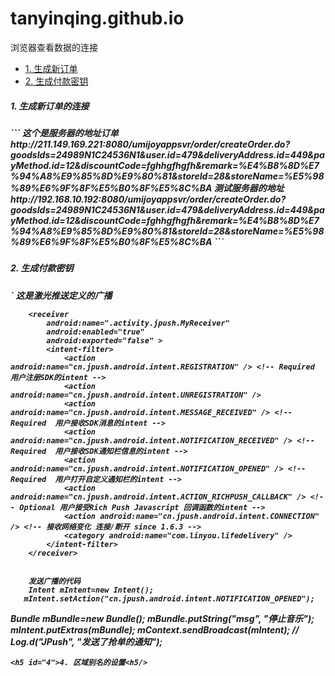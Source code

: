 # tanyinqing.github.io

浏览器查看数据的连接
* [1. 生成新订单](#1)
* [2. 生成付款密钥](#2)


<h5 id="1">1. 生成新订单的连接<h5>
```
这个是服务器的地址订单
http://211.149.169.221:8080/umijoyappsvr/order/createOrder.do?goodsIds=24989N1C24536N1&user.id=479&deliveryAddress.id=449&payMethod.id=12&discountCode=fghhgfhgfh&remark=%E4%B8%8D%E7%94%A8%E9%85%8D%E9%80%81&storeId=28&storeName=%E5%98%89%E6%9F%8F%E5%B0%8F%E5%8C%BA
测试服务器的地址
http://192.168.10.192:8080/umijoyappsvr/order/createOrder.do?goodsIds=24989N1C24536N1&user.id=479&deliveryAddress.id=449&payMethod.id=12&discountCode=fghhgfhgfh&remark=%E4%B8%8D%E7%94%A8%E9%85%8D%E9%80%81&storeId=28&storeName=%E5%98%89%E6%9F%8F%E5%B0%8F%E5%8C%BA
```  
<h5 id="2">2. 生成付款密钥<h5>

`
这是激光推送定义的广播
<!-- User defined.  For test only  用户自定义的广播接收器 -->
        <receiver
            android:name=".activity.jpush.MyReceiver"
            android:enabled="true"
            android:exported="false" >
            <intent-filter>
                <action android:name="cn.jpush.android.intent.REGISTRATION" /> <!-- Required  用户注册SDK的intent -->
                <action android:name="cn.jpush.android.intent.UNREGISTRATION" />
                <action android:name="cn.jpush.android.intent.MESSAGE_RECEIVED" /> <!-- Required  用户接收SDK消息的intent -->
                <action android:name="cn.jpush.android.intent.NOTIFICATION_RECEIVED" /> <!-- Required  用户接收SDK通知栏信息的intent -->
                <action android:name="cn.jpush.android.intent.NOTIFICATION_OPENED" /> <!-- Required  用户打开自定义通知栏的intent -->
                <action android:name="cn.jpush.android.intent.ACTION_RICHPUSH_CALLBACK" /> <!-- Optional 用户接受Rich Push Javascript 回调函数的intent -->
                <action android:name="cn.jpush.android.intent.CONNECTION" /> <!-- 接收网络变化 连接/断开 since 1.6.3 -->
                <category android:name="com.linyou.lifedelivery" />
            </intent-filter>
        </receiver>
        
        
        发送广播的代码
        Intent mIntent=new Intent();
       mIntent.setAction("cn.jpush.android.intent.NOTIFICATION_OPENED");
   Bundle mBundle=new Bundle();
      mBundle.putString("msg", "停止音乐");
         mIntent.putExtras(mBundle);
       mContext.sendBroadcast(mIntent);
     // Log.d("JPush", "发送了抢单的通知");
```
<h5 id="4">4. 区域别名的设置<h5/>  
